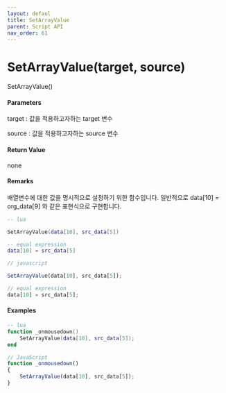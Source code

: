 ```yaml
---
layout: defaul
title: SetArrayValue
parent: Script API
nav_order: 61
---
```

# SetArrayValue\(target, source\)

SetArrayValue\(\)

#### Parameters

target : 값을 적용하고자하는 target 변수

source : 값을 적용하고자하는 source 변수

#### Return Value

none

#### Remarks

배열변수에 대한 값을 명시적으로 설정하기 위한 함수입니다. 일반적으로 data\[10\] = org\_data\[9\] 와 같은 표현식으로 구현합니다.

```lua
-- lua

SetArrayValue(data[10], src_data[5])

-- equal expression
data[10] = src_data[5]
```

```js
// javascript

SetArrayValue(data[10], src_data[5]);

// equal expression
data[10] = src_data[5];
```

#### 

#### Examples

```lua
-- lua
function _onmousedown()
    SetArrayValue(data[10], src_data[5]);
end
```

```js
// JavaScript
function _onmousedown()
{        
    SetArrayValue(data[10], src_data[5]);
}
```



